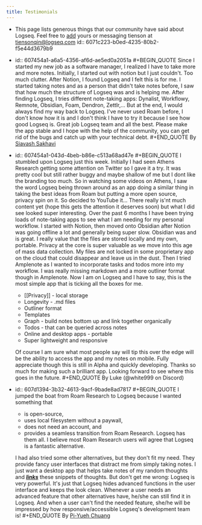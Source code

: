 ```yaml
---
title: Testimonials
---
```


- This page lists generous things that our community have said about Logseq. Feel free to [add](https://github.com/logseq/docs/edit/master/pages/testimonials.md) yours or messaging tienson at <tiensonqin@logseq.com>
  id:: 6071c223-b0ed-4235-80b2-f5e44d3679b9
-
  id:: 607454a1-a6a5-4356-af6d-ae5ed0a2051a
  #+BEGIN_QUOTE
  Since I started my new job as a software manager, I realized I have to take more and more notes. Initially, I started out with notion but I just couldn't. Too much clutter.
  After Notion, I found Logseq and I felt this is for me. I started taking notes and as a person that didn't take notes before, I saw that how much the structure of Logseq was and is helping me.
  After finding Logseq, I tries different note-taking apps: Dynalist, Workflowy, Remnote, Obsidian, Foam, Dendron, Zettlr,... But at the end, I would always find my way back to Logseq. I've never used Roam before, I don't know how it is and I don't think I have to try it because I see how good Logseq is.
  Great job Logseq team and all the best. Please make the app stable and I hope with the help of the community, you can get rid of the bugs and catch up with your technical debt.
  #+END_QUOTE
  By [Siavash Sakhavi](https://github.com/ssakhavi)
-
  id:: 607454a1-043d-4beb-b86e-c513a68ad47e
  #+BEGIN_QUOTE
  I stumbled upon Logseq just this week. Initially I had seen Athens Research getting some attention on Twitter so I gave it a try. It was pretty cool but still rather buggy and maybe shallow of me but I dont like the branding too much. So in watching some videos on Athens, I saw the word Logseq being thrown around as an app doing a similar thing in taking the best ideas from Roam but putting a more open source, privacy spin on it. So decided to YouTube it... There really is'nt much content yet (hope this gets the attention it deserves soon) but what I did see looked super interesting. Over the past 6 months I have been trying loads of note-taking apps to see what I am needing for my personal workflow. I started with Notion, then moved onto Obsidian after Notion was going offline a lot and generally being super slow. Obsidian was and is great. I really value that the files are stored locally and my own, portable. Privacy at the core is super valuable as we move into this age of mass data collection. My files are not locked in some proprietary app on the cloud that could disappear and leave us in the dust. Then I tried Amplenote as I wanted to incorporate tasks and todos more into my workflow. I was really missing markdown and a more outliner format though in Amplenote. Now I am on Logseq and I have to say, this is the most simple app that is ticking all the boxes for me.
  - [[Privacy]] - local storage
  - Longevity - .md files
  - Outliner format
  - Templates
  - Graph - build notes bottom up and link together organically
  - Todos - that can be queried across notes
  - Online and desktop apps - portable
  - Super lightweight and responsive
  
  Of course I am sure what most people say will tip this over the edge will be the ability to access the app and my notes on mobile. Fully appreciate though this is still in Alpha and quickly developing. 
  Thanks so much for making such a brilliant app. Looking forward to see where this goes in the future.
  #+END_QUOTE
  By Luke (@white999 on Discord)
-
  id:: 607d1394-3b32-4613-9acf-9bade8ad7817
  #+BEGIN_QUOTE
  I jumped the boat from Roam Research to Logseq because I wanted something that
  - is open-source,
  - uses local filesystem without a paywall,
  - does not need an account, and
  - provides a seamless transition from Roam Research.
  Logseq has them all. I believe most Roam Research users will agree that Logseq is a fantastic alternative.
  
  I had also tried some other alternatives, but they don't fit my need. They provide fancy user interfaces that distract me from simply taking notes. I just want a desktop app that helps take notes of my random thoughts and <u><b><i>links</i></b></u> these snippets of thoughts. But don't get me wrong: Logseq is very powerful. It's just that Logseq hides advanced functions in the user interface and keeps the look clean. Whenever a user needs an advanced feature that other alternatives have, he/she can still find it in Logseq. And when a user can't find the needed feature, she/he will be impressed by how responsive/accessible Logseq's development team is!
  #+END_QUOTE
  By [Pi-Yueh Chuang](https://github.com/piyueh)